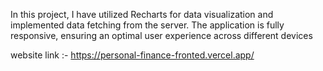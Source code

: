 In this project, I have utilized Recharts for data visualization and implemented data fetching from the server. The application is fully responsive, ensuring an optimal user experience across different devices 

website link :- https://personal-finance-fronted.vercel.app/
